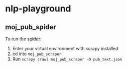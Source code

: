 # nlp-playground


## moj_pub_spider
To run the spider:
1) Enter your virtual environment with scrapy installed
2) cd into `moj_pub_scraper`
3) Run `scrapy crawl moj_pub_scraper -O pub_text.json`
